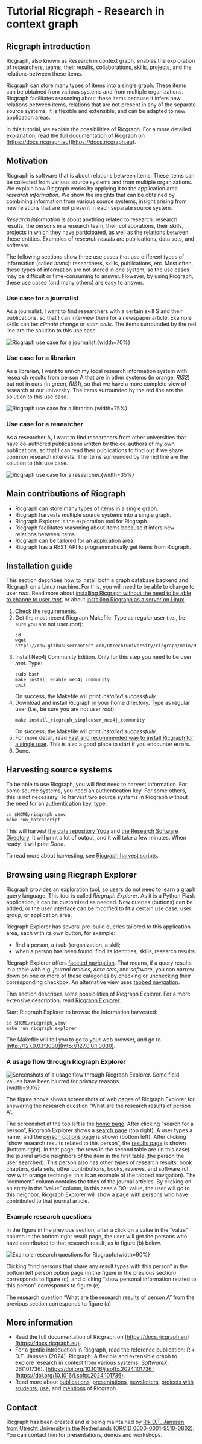 # Tutorial Ricgraph - Research in context graph

## Ricgraph introduction

Ricgraph, also known as Research in context graph, enables the exploration of researchers,
teams, their results,
collaborations, skills, projects, and the relations between these items.

Ricgraph can store many types of items into a single graph.
These items can be obtained from various systems and from
multiple organizations. Ricgraph facilitates reasoning about these
items because it infers new relations between items,
relations that are not present in any of the separate source systems.
It is flexible and extensible, and can be
adapted to new application areas.

In this tutorial, we explain the possibilities of Ricgraph.
For a more detailed explanation, read the 
full documentation of Ricgraph on 
[https://docs.ricgraph.eu](https://docs.ricgraph.eu).

## Motivation

Ricgraph is software that is about
relations between items. These items can be collected from various source
systems and from multiple organizations. We
explain how Ricgraph works by applying it to the application area
*research information*. We show the insights that can be
obtained by combining information from various source systems,
insight arising from new relations that are not present
in each separate source system.

*Research information* is about anything related to research: research
results, the persons in a research team, their
collaborations, their skills, projects in which they have
participated, as well as the relations between these entities.
Examples of *research results* are publications, data sets, and software.

The following sections show three use cases 
that use different types of information (called *items*):
researchers, skills, publications,
etc. Most often, these types of information are not stored in
one system, so the use cases may be difficult or
time-consuming to answer. However, by using Ricgraph, these
use cases (and many others) are easy to answer.

### Use case for a journalist
As a journalist, I want to find researchers with a certain skill S and their publications, 
so that I can interview them for a newspaper article. 
Example skills can be: *climate change* or *stem cells*.
The items surrounded by the red line are the solution to this use case.

<!-- 
The '{width=...}' in the lines below to include a figure are necessary for 
the documentation generated with Quarto, a.o. for the documentation website.
We will need a width instead of a height to prevent right margin overflows
on small mobile screens.
On GitHub, it will unfortunately show this text.
-->

![Ricgraph use case for a journalist.](images/journalist-use-case.jpg){width=70%}

### Use case for a librarian
As a librarian, I want to enrich my local research information system with research results 
from person A that are in other systems (in orange, *RIS2*) but not in 
ours (in green, *RIS1*), so that we have a more complete view of research at our university. 
The items surrounded by the red line are the solution to this use case.

![Ricgraph use case for a librarian.](images/librarian-use-case.jpg){width=75%}

### Use case for a researcher
As a researcher A, I want to find researchers from other universities that have 
co-authored publications written by the co-authors of my own publications, 
so that I can read their publications to find out if we share common research interests.
The items surrounded by the red line are the solution to this use case.

![Ricgraph use case for a researcher.](images/researcher-use-case.jpg){width=35%}


## Main contributions of Ricgraph

* Ricgraph can store many types of items in a single graph.
* Ricgraph harvests multiple source systems into a single graph.
* Ricgraph Explorer is the exploration tool for Ricgraph.
* Ricgraph facilitates reasoning about items because it infers new relations between items.
* Ricgraph can be tailored for an application area.
* Ricgraph has a REST API to programmatically get items from Ricgraph.


## Installation guide

This section describes how to install both a graph database backend
and Ricgraph on a Linux machine. 
For this, you will need to be able to change to user *root*.
Read more about [installing Ricgraph without the need to be able to change to user
*root*](ricgraph_install_configure.md#fast-and-recommended-way-to-install-ricgraph-for-a-single-user),
or about [installing Ricgraph as a server on 
Linux](ricgraph_as_server.md#fast-and-recommended-way-to-install-ricgraph-as-a-server).

1. [Check the requirements](ricgraph_install_configure.md#requirements-for-ricgraph).
1. Get the most recent Ricgraph Makefile.
   Type as regular user (i.e., be sure you are not user *root*):
   ```
   cd
   wget https://raw.githubusercontent.com/UtrechtUniversity/ricgraph/main/Makefile
   ```
1. Install Neo4j Community Edition. Only for this step you need to be user *root*.
   Type:
   ```
   sudo bash
   make install_enable_neo4j_community
   exit
   ```
   On success, the Makefile will print *installed successfully*.
1. Download and install Ricgraph in your home directory.
   Type as regular user (i.e., be sure you are not user *root*):
   ```
   make install_ricgraph_singleuser_neo4j_community
   ```
   On success, the Makefile will print *installed successfully*.
1. For more detail, read 
   [Fast and recommended way to install Ricgraph for a single 
   user](ricgraph_install_configure.md#fast-and-recommended-way-to-install-ricgraph-for-a-single-user).
   This is also a good place to start if you encounter errors.
1. Done.

## Harvesting source systems
To be able to use Ricgraph, you will first need to harvest information.
For some source systems, you need an authentication key. For some others, this is not
necessary. To harvest two source systems in Ricgraph without the need for an
authentication key, type:

```
cd $HOME/ricgraph_venv
make run_batchscript
```
This will harvest
[the data repository Yoda](https://www.uu.nl/en/research/yoda) and
[the Research Software Directory](https://research-software-directory.org).
It will print a lot of output, and it will take a few minutes.
When ready, it will print *Done*.

To read more about harvesting,
see [Ricgraph harvest scripts](ricgraph_harvest_scripts.md#ricgraph-harvest-scripts).


## Browsing using Ricgraph Explorer
Ricgraph provides an exploration tool, so users do
not need to learn a graph query language. This tool is called
_Ricgraph Explorer_.
As it is a Python Flask application, it can be customized as needed.
New queries (buttons) can be added,
or the user interface can
be modified to fit a certain use case, user group, or application area.

Ricgraph Explorer
has several pre-build queries tailored to this application area,
each with its own button, for example:

* find a person, a (sub-)organization, a skill;
* when a person has been found, find its identities, skills, research results.

Ricgraph Explorer offers
[faceted navigation](https://en.wikipedia.org/wiki/Faceted_search).
That means, if a query results in a table with e.g. *journal articles*, *data sets*,
and *software*, you can narrow down on one or more of these categories by
checking or unchecking their corresponding checkbox.
An alternative view
uses [tabbed navigation](https://en.wikipedia.org/wiki/Tab_(interface)).

This section describes some possibilities of Ricgraph Explorer. 
For a more extensive description, read
[Ricgraph Explorer](ricgraph_explorer.md#ricgraph-explorer).

Start Ricgraph Explorer to browse the information harvested:

```
cd $HOME/ricgraph_venv
make run_ricgraph_explorer
```
The Makefile will tell you to go to
your web browser, and go to
[http://127.0.0.1:3030](http://127.0.0.1:3030).


###  A usage flow through Ricgraph Explorer

![Screenshots of a usage flow through Ricgraph Explorer.
Some field values have been blurred for privacy
reasons.](images/ricgraph-explorer-showing-research-results-person.jpg){width=90%}

The figure above shows screenshots of web pages of Ricgraph Explorer for
answering the research question “What are the research results of
person A”.

The screenshot at the top left is the [home page](ricgraph_explorer.md#home-page).
After clicking “search for a person”,
Ricgraph Explorer shows a [search page](ricgraph_explorer.md#search-page) (top right).
A user types a name, and the
[person options page](ricgraph_explorer.md#person-options-page) is shown (bottom
left). After clicking “show research results related to this person”, the
[results page](ricgraph_explorer.md#results-page) is shown (bottom right). In that
page, the rows in the second table are (in this case) the journal article neighbors of
the item in the first table (the
person the user searched). This person also has other types of research results:
book chapters, data sets, other
contributions, books, reviews, and software (cf. row with orange rectangle, this is an
example of the tabbed navigation). The “comment” column contains the titles of
the journal articles. By clicking on an entry in the “value” column, in this case a
DOI value, the user will go to this
neighbor. Ricgraph Explorer will show a page with persons who have contributed to
that journal article.

### Example research questions

In the figure in the previous section,
after a click on a value in the “value” column in the bottom right result
page, the user will get the persons who have contributed to that research
result, as in figure (b) below.

![Example research questions for Ricgraph.](images/examples-of-research-questions-general.jpg){width=90%}

Clicking “find
persons that share any result types with this person” in the bottom left
person option page (in the figure in the previous section) corresponds to figure (c),
and clicking “show personal information related to this person” corresponds to figure (e).

The research question “What are the research results of person A” from
the previous section corresponds to figure (a).


## More information

* Read the full documentation of Ricgraph on 
  [https://docs.ricgraph.eu](https://docs.ricgraph.eu).
* For a gentle introduction in Ricgraph, read the reference publication:
  Rik D.T. Janssen (2024). Ricgraph: A flexible and extensible graph to explore research in
  context from various systems. *SoftwareX*, 26(101736).
  [https://doi.org/10.1016/j.softx.2024.101736](https://doi.org/10.1016/j.softx.2024.101736).
* Read more about
  [publications](ricgraph_pubs_pres_news_use_ment.md#ricgraph-publications),
  [presentations](ricgraph_pubs_pres_news_use_ment.md#ricgraph-presentations),
  [newsletters](ricgraph_pubs_pres_news_use_ment.md#ricgraph-newsletters),
  [projects with students](ricgraph_pubs_pres_news_use_ment.md#ricgraph-projects-with-students),
  [use](ricgraph_pubs_pres_news_use_ment.md#ricgraph-use), and
  [mentions](ricgraph_pubs_pres_news_use_ment.md#ricgraph-mentions)
  of Ricgraph.

## Contact
Ricgraph has been created and is being maintained by
[Rik D.T. Janssen from Utrecht University in the Netherlands](https://www.uu.nl/staff/DTJanssen)
[(ORCID 0000-0001-9510-0802)](https://orcid.org/0000-0001-9510-0802).
You can contact him for presentations, demos and workshops.
